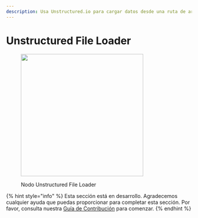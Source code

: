 ```yaml
---
description: Usa Unstructured.io para cargar datos desde una ruta de archivo.
---
```


# Unstructured File Loader

<figure><img src="../../../.gitbook/assets/image--90-.png" alt="" width="332"><figcaption><p>Nodo Unstructured File Loader</p></figcaption></figure>

{% hint style="info" %}
Esta sección está en desarrollo. Agradecemos cualquier ayuda que puedas proporcionar para completar esta sección. Por favor, consulta nuestra [Guía de Contribución](../../../contributing/) para comenzar.
{% endhint %}
